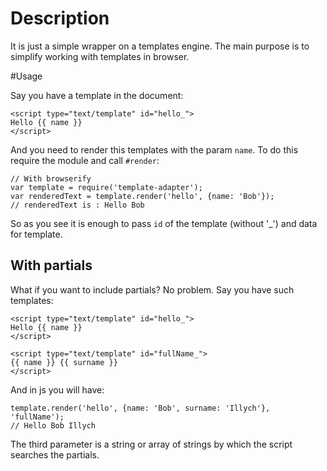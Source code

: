 # Description

It is just a simple wrapper on a templates engine. The main purpose is to simplify working with templates in browser.

#Usage

Say you have a template in the document:

```
<script type="text/template" id="hello_">
Hello {{ name }}
</script>
```

And you need to render this templates with the param `name`. To do this require the module and call `#render`:

```
// With browserify
var template = require('template-adapter');
var renderedText = template.render('hello', {name: 'Bob'});
// renderedText is : Hello Bob
```

So as you see it is enough to pass `id` of the template (without '_') and data for template.

## With partials
What if you want to include partials? No problem. Say you have such templates:

```
<script type="text/template" id="hello_">
Hello {{ name }}
</script>

<script type="text/template" id="fullName_">
{{ name }} {{ surname }}
</script>
```

And in js you will have:

```
template.render('hello', {name: 'Bob', surname: 'Illych'}, 'fullName');
// Hello Bob Illych
```

The third parameter is a string or array of strings by which the script searches the partials.
